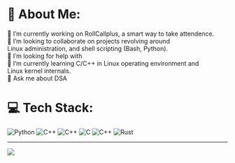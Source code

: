 # 💫 About Me:
🔭 I’m currently working on RollCallplus, a smart way to take attendence.<br>👯 I’m looking to collaborate on projects revolving around<br>Linux administration, and shell scripting (Bash, Python).<br>🤝 I’m looking for help with <br>🌱 I’m currently learning  C/C++ in Linux operating environment and<br>Linux kernel internals.<br>💬 Ask me about DSA<br>


# 💻 Tech Stack:
![Python](https://img.shields.io/badge/python-3670A0?style=flat&logo=python&logoColor=ffdd54) ![C++](https://img.shields.io/badge/c++-%2300599C.svg?style=flat&logo=c%2B%2B&logoColor=white) ![C++](https://img.shields.io/badge/c++-%2300599C.svg?style=flat&logo=c%2B%2B&logoColor=white) ![C](https://img.shields.io/badge/c-%2300599C.svg?style=flat&logo=c&logoColor=white) ![C++](https://img.shields.io/badge/c++-%2300599C.svg?style=flat&logo=c%2B%2B&logoColor=white) ![Rust](https://img.shields.io/badge/rust-%23000000.svg?style=flat&logo=rust&logoColor=white)


---
[![](https://visitcount.itsvg.in/api?id=hazyq0&icon=0&color=11)](https://visitcount.itsvg.in)


